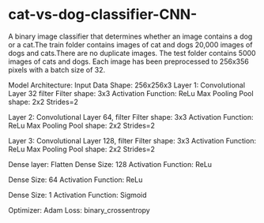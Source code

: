 # cat-vs-dog-classifier-CNN-

A binary image classifier that determines whether an image contains a dog or a cat.The train folder contains images of cat and dogs 20,000 images of dogs and cats.There are no duplicate images.
The test folder contains 5000 images of cats and dogs.
Each image has been preprocessed to 256x356 pixels with a batch size of 32.


Model Architecture:
Input Data Shape: 256x256x3
Layer 1:
Convolutional Layer 32 filter Filter shape: 3x3
Activation Function: ReLu
Max Pooling Pool shape: 2x2
Strides=2

Layer 2:
Convolutional Layer 64, filter Filter shape: 3x3
Activation Function: ReLu
Max Pooling Pool shape: 2x2
Strides=2

Layer 3:
Convolutional Layer 128, filter Filter shape: 3x3
Activation Function: ReLu
Max Pooling Pool shape: 2x2
Strides=2


Dense layer:
Flatten
Dense Size: 128
Activation Function: ReLu

Dense Size: 64
Activation Function: ReLu

Dense Size: 1
Activation Function: Sigmoid

Optimizer: Adam
Loss: binary_crossentropy
